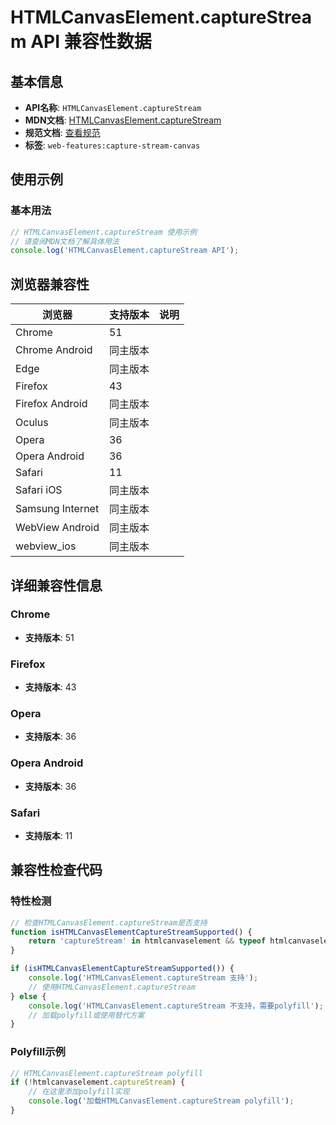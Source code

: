# HTMLCanvasElement.captureStream API 兼容性数据

## 基本信息

- **API名称**: `HTMLCanvasElement.captureStream`
- **MDN文档**: [HTMLCanvasElement.captureStream](https://developer.mozilla.org/docs/Web/API/HTMLCanvasElement/captureStream)
- **规范文档**: [查看规范](https://w3c.github.io/mediacapture-fromelement/#dom-htmlcanvaselement-capturestream)
- **标签**: `web-features:capture-stream-canvas`

## 使用示例

### 基本用法

```javascript
// HTMLCanvasElement.captureStream 使用示例
// 请查阅MDN文档了解具体用法
console.log('HTMLCanvasElement.captureStream API');
```

## 浏览器兼容性

| 浏览器 | 支持版本 | 说明 |
|--------|----------|------|
| Chrome | 51 |  |
| Chrome Android | 同主版本 |  |
| Edge | 同主版本 |  |
| Firefox | 43 |  |
| Firefox Android | 同主版本 |  |
| Oculus | 同主版本 |  |
| Opera | 36 |  |
| Opera Android | 36 |  |
| Safari | 11 |  |
| Safari iOS | 同主版本 |  |
| Samsung Internet | 同主版本 |  |
| WebView Android | 同主版本 |  |
| webview_ios | 同主版本 |  |

## 详细兼容性信息

### Chrome

- **支持版本**: 51

### Firefox

- **支持版本**: 43

### Opera

- **支持版本**: 36

### Opera Android

- **支持版本**: 36

### Safari

- **支持版本**: 11

## 兼容性检查代码

### 特性检测

```javascript
// 检查HTMLCanvasElement.captureStream是否支持
function isHTMLCanvasElementCaptureStreamSupported() {
    return 'captureStream' in htmlcanvaselement && typeof htmlcanvaselement.captureStream === 'function';
}

if (isHTMLCanvasElementCaptureStreamSupported()) {
    console.log('HTMLCanvasElement.captureStream 支持');
    // 使用HTMLCanvasElement.captureStream
} else {
    console.log('HTMLCanvasElement.captureStream 不支持，需要polyfill');
    // 加载polyfill或使用替代方案
}
```

### Polyfill示例

```javascript
// HTMLCanvasElement.captureStream polyfill
if (!htmlcanvaselement.captureStream) {
    // 在这里添加polyfill实现
    console.log('加载HTMLCanvasElement.captureStream polyfill');
}
```

